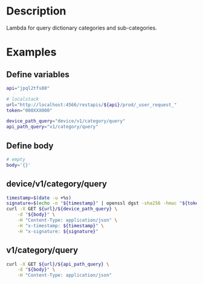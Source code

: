 # Description

Lambda for query dictionary categories and sub-categories.

# Examples
## Define variables

```bash
api="jpql2tfs80"

# localstack
url="http://localhost:4566/restapis/${api}/prod/_user_request_"
token="000XXX000"

device_path_query="device/v1/category/query"
api_path_query="v1/category/query"
```

## Define body
```bash
# empty
body='{}'
```

## device/v1/category/query
```bash
timestamp=$(date -u +%s)
signature=$(echo -n "${timestamp}" | openssl dgst -sha256 -hmac "${token}" | sed 's/^.* //')
curl -X GET ${url}/${device_path_query} \
    -d "${body}" \
    -H "Content-Type: application/json" \
    -H "x-timestamp: ${timestamp}" \
    -H "x-signature: ${signature}"
```

## v1/category/query
```bash
curl -X GET ${url}/${api_path_query} \
    -d "${body}" \
    -H "Content-Type: application/json"
```